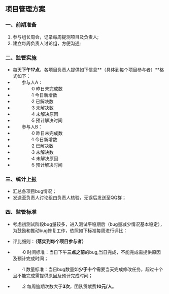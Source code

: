 ## 项目管理方案


### 一、前期准备
1.  参与组长周会，记录每周提测项目及负责人;
2.  建立每周负责人讨论组，方便沟通;

### 二、监管实施
* 每天**下午17点**，各项目负责人提供如下信息**（具体到每个项目参与者）**格式如下：
* &emsp;&emsp;参与人A：
* &emsp;&emsp;&emsp;&emsp;·0 昨日未完成数
* &emsp;&emsp;&emsp;&emsp;·1 今日新增数
* &emsp;&emsp;&emsp;&emsp;·2 已解决数
* &emsp;&emsp;&emsp;&emsp;·3 未解决数
* &emsp;&emsp;&emsp;&emsp;·4 未解决原因
* &emsp;&emsp;&emsp;&emsp;·5 预计解决时间
* &emsp;&emsp;参与人B：
* &emsp;&emsp;&emsp;&emsp;·0 昨日未完成数
* &emsp;&emsp;&emsp;&emsp;·1 今日新增数
* &emsp;&emsp;&emsp;&emsp;·2 已解决数
* &emsp;&emsp;&emsp;&emsp;·3 未解决数
* &emsp;&emsp;&emsp;&emsp;·4 未解决原因
* &emsp;&emsp;&emsp;&emsp;·5 预计解决时间


### 三、统计上报
* 汇总各项目bug情况；
* 发送至负责人讨论组由负责人核验，无误后发送至QQ群；

### 四、监管标准
* 考虑初测试阶段bug量较多，进入测试平稳期后（bug量减少情况基本稳定），为鼓励和推动bug修复工作，依照如下标准每周进行评比：

* 评比细则：**（落实到每个项目参与者）**
* &emsp;&emsp;·0 时间标准：当日下午**三点之前**的bug,当日完成，不能完成需提供原因及预计完成时间；
* &emsp;&emsp;·1 数量标准：当日bug数量如**少于十个**需要当天完成修改任务，超过十个且不能完成需提供原因及预计完成时间；
* &emsp;&emsp;.2 每周逾期次数大于**3次**，团队贡献费**10元/人**。
